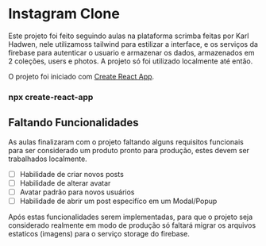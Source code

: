 # Instagram Clone

Este projeto foi feito seguindo aulas na plataforma scrimba feitas por Karl Hadwen, nele  utilizamoss tailwind para estilizar a interface, e os serviços da firebase para autenticar o usuario e armazenar os dados, armazenados em 2 coleções, users e photos. A projeto só foi utilizado localmente até então.

O projeto foi iniciado com [Create React App](https://github.com/facebook/create-react-app).
### npx create-react-app


## Faltando Funcionalidades

As aulas finalizaram com o projeto faltando alguns requisitos funcionais para ser considerado um produto pronto para produção, estes devem ser trabalhados localmente.

- [ ] Habilidade de criar novos posts
- [ ] Habilidade de alterar avatar
- [ ] Avatar padrão para novos usuários
- [ ] Habilidade de abrir um post especifíco em um Modal/Popup

Após estas funcionalidades serem implementadas, para que o projeto seja considerado realmente em modo de produção só faltará migrar os arquivos estaticos (imagens) para o serviço storage do firebase.